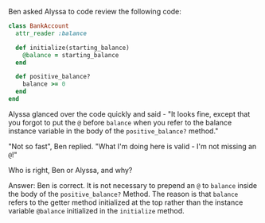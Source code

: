 Ben asked Alyssa to code review the following code:

```ruby
class BankAccount
  attr_reader :balance

  def initialize(starting_balance)
    @balance = starting_balance
  end

  def positive_balance?
    balance >= 0
  end
end
```

Alyssa glanced over the code quickly and said - "It looks fine, except that you forgot to put the `@` before `balance` when you refer to the balance instance variable in the body of the `positive_balance?` method."

"Not so fast", Ben replied. "What I'm doing here is valid - I'm not missing an `@`!"

Who is right, Ben or Alyssa, and why?

Answer: Ben is correct.  It is not necessary to prepend an `@` to `balance` inside the body of the `positive_balance?` Method.  The reason is that `balance` refers to the getter method initialized at the top rather than the instance variable `@balance` initialized in the `initialize` method.